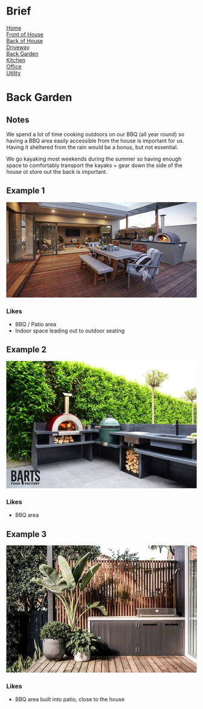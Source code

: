 
# Brief
[Home](/house/) <br/>
[Front of House](front.md) <br/>
[Back of House](back.md) <br/>
[Driveway](driveway.md) <br/>
[Back Garden](garden.md) <br/>
[Kitchen](kitchen.md) <br/>
[Office](office.md) <br/>
[Utility](utility.md) <br/>

# Back Garden

## Notes
We spend a lot of time cooking outdoors on our BBQ (all year round) so having a BBQ area easily accessible from the house is important for us. Having it sheltered from the rain would be a bonus, but not essential. 

We go kayaking most weekends during the summer so having enough space to comfortably transport the kayaks + gear down the side of the house ot store out the back is important. 

## Example 1
![House 1](images/garden/1.jpeg "House 1")

### Likes
- BBQ / Patio area
- Indoor space leading out to outdoor seating 

## Example 2
![House 1](images/garden/4.jpeg "House 1")

### Likes
- BBQ area

## Example 3
![House 1](images/garden/3.jpeg "House 1")

### Likes
- BBQ area built into patio, close to the house
